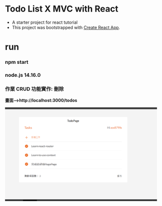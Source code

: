 # Todo List X MVC with React

- A starter project for react tutorial
- This project was bootstrapped with [Create React App](https://github.com/facebook/create-react-app).

# run 

### npm start

### node.js 14.16.0

### 作業 CRUD 功能實作: 刪除

 **畫面-->http://localhost:3000/todos**

 ![image](https://github.com/u418572/todolist-react-starter/blob/main/src/assets/images/%E8%9E%A2%E5%B9%95%E6%93%B7%E5%8F%96%E7%95%AB%E9%9D%A2%20(159).png)